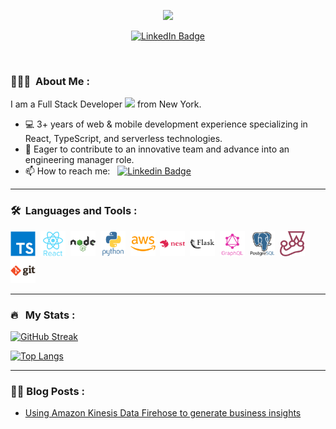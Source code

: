 
<p align="center"><img src="https://media.giphy.com/media/v1.Y2lkPTc5MGI3NjExa256bzIxcTYwcmtnOGgzem1pMWkwZm5sZHRtcWJ1Yms0dW5wMGJnOCZlcD12MV9pbnRlcm5hbF9naWZfYnlfaWQmY3Q9Zw/xUPGGDNsLvqsBOhuU0/giphy.gif" width="500"/></p>
<p align="center">
<a href="https://www.linkedin.com/in/ajani-motta-aa3b03113"><img src="https://img.shields.io/badge/LinkedIn-blue?style=for-the-badge&logo=linkedin&logoColor=white" alt="LinkedIn Badge"></a>
</p>

<p align="center"><img src="https://komarev.com/ghpvc/?username=ajanimotta&style=flat-square&color=blue" alt=""></p>

### 👨🏾‍💻 &nbsp;About Me :

I am a Full Stack Developer <img src="https://media.giphy.com/media/WUlplcMpOCEmTGBtBW/giphy.gif" width="30"> from New York.

- 💻 3+ years of web & mobile development experience specializing in React, TypeScript, and serverless technologies.
- 🌱 Eager to contribute to an innovative team and advance into an engineering manager role.
- 📫 How to reach me: &nbsp; [![Linkedin Badge](https://img.shields.io/badge/-ajani-blue?style=flat&logo=Linkedin&logoColor=white)](https://www.linkedin.com/in/ajani-motta-aa3b03113)

---

### 🛠 &nbsp;Languages and Tools :

<p>
<img src="https://github.com/devicons/devicon/blob/master/icons/typescript/typescript-original.svg" title="TypeScript" alt="TypeScript" width="40" height="40"/>&nbsp;
<img src="https://github.com/devicons/devicon/blob/master/icons/react/react-original-wordmark.svg" title="React" alt="React" width="40" height="40"/>&nbsp;
<img src="https://github.com/devicons/devicon/blob/master/icons/nodejs/nodejs-original-wordmark.svg" title="NodeJS" alt="NodeJS" width="40" height="40"/>&nbsp;
<img src="https://github.com/devicons/devicon/blob/master/icons/python/python-original-wordmark.svg" title="Python"  alt="Python" width="40" height="40"/>&nbsp;
<img src="https://github.com/devicons/devicon/blob/master/icons/amazonwebservices/amazonwebservices-plain-wordmark.svg" title="AWS" alt="AWS" width="40" height="40"/>&nbsp;
<img src="https://github.com/devicons/devicon/blob/master/icons/nestjs/nestjs-original-wordmark.svg" title="NestJS" alt="NestJS" width="40" height="40"/>&nbsp;
<img src="https://github.com/devicons/devicon/blob/master/icons/flask/flask-original-wordmark.svg" title="Flask"  alt="Flask" width="40" height="40"/>&nbsp;
<img src="https://github.com/devicons/devicon/blob/master/icons/graphql/graphql-plain-wordmark.svg" title="GraphQL" alt="GraphQL" width="40" height="40"/>&nbsp;
<img src="https://github.com/devicons/devicon/blob/master/icons/postgresql/postgresql-original-wordmark.svg" title="PostgreSQL"  alt="PostgreSQL" width="40" height="40"/>&nbsp;
<img src="https://github.com/devicons/devicon/blob/master/icons/jest/jest-plain.svg" title="Jest" alt="Jest" width="40" height="40"/>&nbsp;
<img src="https://github.com/devicons/devicon/blob/master/icons/git/git-original-wordmark.svg" title="Git" **alt="Git" width="40" height="40"/>&nbsp;
</p>

---

### 🔥 &nbsp; My Stats :
[![GitHub Streak](https://streak-stats.demolab.com/?user=ajanimotta&theme=vision-friendly-dark)](https://git.io/streak-stats)

[![Top Langs](https://github-readme-stats.vercel.app/api/top-langs/?username=ajanimotta&layout=compact&theme=vision-friendly-dark)](https://github.com/anuraghazra/github-readme-stats)

---

### ✍🏾 Blog Posts : 
- [Using Amazon Kinesis Data Firehose to generate business insights](https://blog.theodo.com/2022/08/business-insights-with-firehose/)
<!-- BLOG-POST-LIST:START -->
<!-- BLOG-POST-LIST:END -->

